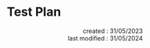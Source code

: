 # <h1 align="center">Test Plan</h1>

<p align="right">created : 31/05/2023<br>last modified : 31/05/2024</p>

